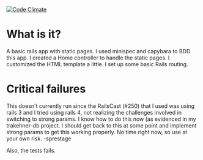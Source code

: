 [![Code Climate](https://codeclimate.com/github/sprestage/blog.png)](https://codeclimate.com/github/sprestage/blog)

What is it?
=======

A basic rails app with static pages.  I used  minispec and capybara to BDD this app.  I created a Home
controller to handle the static pages.  I customized the HTML template a little.  I set up some basic
Rails routing.


Critical failures
=======

This doesn't currently run since the RailsCast (#250) that I used was using rails 3 and I tried using rails 4,
not realizing the challenges involved in switching to strong params.  I know how to do this now (as
evidenced in my trakehner-db project.  I should get back to this at some point and implement strong params
to get this working properly.  No time right now, so use at your own risk.  -sprestage

Also, the tests fails.
